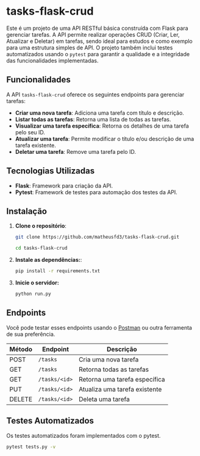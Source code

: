 # tasks-flask-crud

Este é um projeto de uma API RESTful básica construída com Flask para gerenciar tarefas. A API permite realizar operações CRUD (Criar, Ler, Atualizar e Deletar) em tarefas, sendo ideal para estudos e como exemplo para uma estrutura simples de API. O projeto também inclui testes automatizados usando o `pytest` para garantir a qualidade e a integridade das funcionalidades implementadas.

## Funcionalidades

A API `tasks-flask-crud` oferece os seguintes endpoints para gerenciar tarefas:

- **Criar uma nova tarefa**: Adiciona uma tarefa com título e descrição.
- **Listar todas as tarefas**: Retorna uma lista de todas as tarefas.
- **Visualizar uma tarefa específica**: Retorna os detalhes de uma tarefa pelo seu ID.
- **Atualizar uma tarefa**: Permite modificar o título e/ou descrição de uma tarefa existente.
- **Deletar uma tarefa**: Remove uma tarefa pelo ID.

## Tecnologias Utilizadas

- **Flask**: Framework para criação da API.
- **Pytest**: Framework de testes para automação dos testes da API.

## Instalação

1. **Clone o repositório**:
   ```bash
   git clone https://github.com/matheusfd3/tasks-flask-crud.git
   
   cd tasks-flask-crud
   ```
2. **Instale as dependências:**:
    ```bash
    pip install -r requirements.txt
    ```
3. **Inicie o servidor:**
    ```bash
    python run.py
    ```

## Endpoints

Você pode testar esses endpoints usando o [Postman](https://www.postman.com/) ou outra ferramenta de sua preferência.

| Método | Endpoint           | Descrição                       |
|--------|---------------------|---------------------------------|
| POST   | `/tasks`           | Cria uma nova tarefa           |
| GET    | `/tasks`           | Retorna todas as tarefas       |
| GET    | `/tasks/<id>`      | Retorna uma tarefa específica  |
| PUT    | `/tasks/<id>`      | Atualiza uma tarefa existente  |
| DELETE | `/tasks/<id>`      | Deleta uma tarefa              |

## Testes Automatizados
Os testes automatizados foram implementados com o pytest.

```bash
pytest tests.py -v
```

